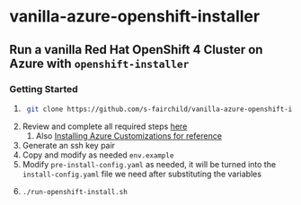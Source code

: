 # vanilla-azure-openshift-installer

## Run a vanilla Red Hat OpenShift 4 Cluster on Azure with `openshift-installer`

### Getting Started

1. 
   ```bash
    git clone https://github.com/s-fairchild/vanilla-azure-openshift-installer.git
   ```
2. Review and complete all required steps [here](https://github.com/openshift/installer/blob/master/docs/dev/azure/azure_client_certs_auth.md)
   1. Also [Installing Azure Customizations for reference](https://docs.openshift.com/container-platform/4.13/installing/installing_azure/installing-azure-customizations.html)
3. Generate an ssh key pair
4. Copy and modify as needed `env.example`
5. Modify `pre-install-config.yaml` as needed, it will be turned into the `install-config.yaml` file we need after substituting the variables
6. 
   ```bash
   ./run-openshift-install.sh
   ```